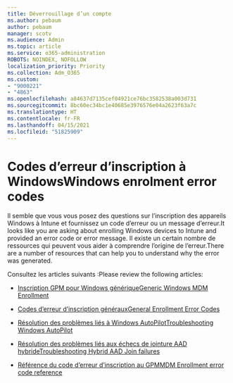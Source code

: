 ```yaml
---
title: Déverrouillage d’un compte
ms.author: pebaum
author: pebaum
manager: scotv
ms.audience: Admin
ms.topic: article
ms.service: o365-administration
ROBOTS: NOINDEX, NOFOLLOW
localization_priority: Priority
ms.collection: Adm_O365
ms.custom:
- "9000221"
- "4863"
ms.openlocfilehash: a84637d7135cef04921ce76bc3582538a003d731
ms.sourcegitcommit: 8bc60ec34bc1e40685e3976576e04a2623f63a7c
ms.translationtype: HT
ms.contentlocale: fr-FR
ms.lasthandoff: 04/15/2021
ms.locfileid: "51825909"
---
```

# <a name="windows-enrolment-error-codes"></a><span data-ttu-id="b8052-102">Codes d’erreur d’inscription à Windows</span><span class="sxs-lookup"><span data-stu-id="b8052-102">Windows enrolment error codes</span></span>

<span data-ttu-id="b8052-103">Il semble que vous vous posez des questions sur l’inscription des appareils Windows à Intune et fournissez un code d’erreur ou un message d’erreur.</span><span class="sxs-lookup"><span data-stu-id="b8052-103">It looks like you are asking about enrolling Windows devices to Intune and provided an error code or error message.</span></span> <span data-ttu-id="b8052-104">Il existe un certain nombre de ressources qui peuvent vous aider à comprendre l’origine de l’erreur.</span><span class="sxs-lookup"><span data-stu-id="b8052-104">There are a number of resources that can help you to understand why the error was generated.</span></span>
 
<span data-ttu-id="b8052-105">Consultez les articles suivants :</span><span class="sxs-lookup"><span data-stu-id="b8052-105">Please review the following articles:</span></span>

- [<span data-ttu-id="b8052-106">Inscription GPM pour Windows générique</span><span class="sxs-lookup"><span data-stu-id="b8052-106">Generic Windows MDM Enrollment</span></span>](https://docs.microsoft.com/mem/intune/enrollment/troubleshoot-windows-enrollment-errors)

- [<span data-ttu-id="b8052-107">Codes d’erreur d’inscription généraux</span><span class="sxs-lookup"><span data-stu-id="b8052-107">General Enrollment Error Codes</span></span>](https://docs.microsoft.com/mem/intune/enrollment/troubleshoot-device-enrollment-in-intune#general-enrollment-error-codes)

- [<span data-ttu-id="b8052-108">Résolution des problèmes liés à Windows AutoPilot</span><span class="sxs-lookup"><span data-stu-id="b8052-108">Troubleshooting Windows AutoPilot</span></span>](https://docs.microsoft.com/windows/deployment/windows-autopilot/troubleshooting)

- [<span data-ttu-id="b8052-109">Résolution des problèmes liés aux échecs de jointure AAD hybride</span><span class="sxs-lookup"><span data-stu-id="b8052-109">Troubleshooting Hybrid AAD Join failures</span></span>](https://docs.microsoft.com/azure/active-directory/devices/troubleshoot-hybrid-join-windows-current)

- [<span data-ttu-id="b8052-110">Référence du code d’erreur d’inscription au GPM</span><span class="sxs-lookup"><span data-stu-id="b8052-110">MDM Enrollment error code reference</span></span>](https://docs.microsoft.com/windows/win32/mdmreg/mdm-registration-constants)
